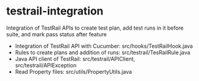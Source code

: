 # testrail-integration
Integration of TestRail APIs to create test plan, add test runs in it before suite, and mark pass status after feature

<ul>
  <li>Integration of TestRail API with Cucumber: src/hooks/TestRailHook.java</li>
<li>Rules to create plans and addition of runs: src/testrail/TesRailRule.java</li>
<li>Java API client of TestRail: src/testrail/APIClient, src/testrail/APIException</li>
<li>Read Property files: src/utils/PropertyUtils.java</li>
  </ul>

